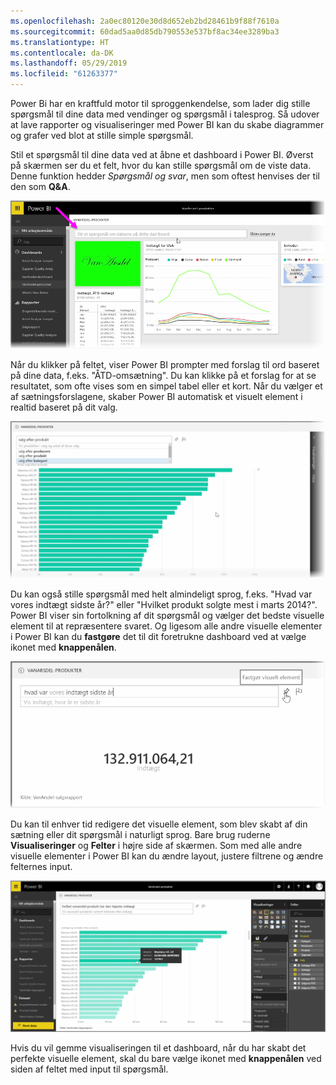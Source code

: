 ```yaml
---
ms.openlocfilehash: 2a0ec80120e30d8d652eb2bd28461b9f88f7610a
ms.sourcegitcommit: 60dad5aa0d85db790553e537bf8ac34ee3289ba3
ms.translationtype: HT
ms.contentlocale: da-DK
ms.lasthandoff: 05/29/2019
ms.locfileid: "61263377"
---
```

Power Bi har en kraftfuld motor til sproggenkendelse, som lader dig stille spørgsmål til dine data med vendinger og spørgsmål i talesprog. Så udover at lave rapporter og visualiseringer med Power BI kan du skabe diagrammer og grafer ved blot at stille simple spørgsmål.

Stil et spørgsmål til dine data ved at åbne et dashboard i Power BI. Øverst på skærmen ser du et felt, hvor du kan stille spørgsmål om de viste data. Denne funktion hedder *Spørgsmål og svar*, men som oftest henvises der til den som **Q&A**.

![](media/4-3-asking-questions-natural-language/4-3_1.png)

Når du klikker på feltet, viser Power BI prompter med forslag til ord baseret på dine data, f.eks. "ÅTD-omsætning". Du kan klikke på et forslag for at se resultatet, som ofte vises som en simpel tabel eller et kort. Når du vælger et af sætningsforslagene, skaber Power BI automatisk et visuelt element i realtid baseret på dit valg.

![](media/4-3-asking-questions-natural-language/4-3_2.png)

Du kan også stille spørgsmål med helt almindeligt sprog, f.eks. "Hvad var vores indtægt sidste år?" eller "Hvilket produkt solgte mest i marts 2014?". Power BI viser sin fortolkning af dit spørgsmål og vælger det bedste visuelle element til at repræsentere svaret. Og ligesom alle andre visuelle elementer i Power BI kan du **fastgøre** det til dit foretrukne dashboard ved at vælge ikonet med **knappenålen**.

![](media/4-3-asking-questions-natural-language/4-3_3.png)

Du kan til enhver tid redigere det visuelle element, som blev skabt af din sætning eller dit spørgsmål i naturligt sprog. Bare brug ruderne **Visualiseringer** og **Felter** i højre side af skærmen. Som med alle andre visuelle elementer i Power BI kan du ændre layout, justere filtrene og ændre felternes input.

![](media/4-3-asking-questions-natural-language/4-3_4.png)

Hvis du vil gemme visualiseringen til et dashboard, når du har skabt det perfekte visuelle element, skal du bare vælge ikonet med **knappenålen** ved siden af feltet med input til spørgsmål.


